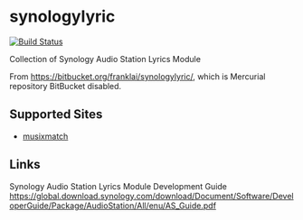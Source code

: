 # synologylyric
[![Build Status](https://travis-ci.com/franklai/synologylyric.svg?branch=master)](https://travis-ci.com/franklai/synologylyric)

Collection of Synology Audio Station Lyrics Module

From https://bitbucket.org/franklai/synologylyric/, which is Mercurial repository BitBucket disabled.

## Supported Sites
* [musixmatch](https://www.musixmatch.com/)

## Links
Synology Audio Station Lyrics Module Development Guide
https://global.download.synology.com/download/Document/Software/DeveloperGuide/Package/AudioStation/All/enu/AS_Guide.pdf



